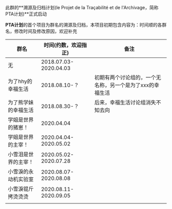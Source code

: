 此群的**溯源及归档计划(le Projet de la Traçabilité et de l'Archivage，简称PTA计划)**正式启动

**PTA计划**的首个项目为群名的溯源及归档，本项目初期包含内容为：时间顺的各群名，修改时间及修改原因，欢迎补充

| 群名                 | 时间(约数，欢迎指正)  | 备注                                                      |
| -------------------- | --------------------- | --------------------------------------------------------- |
| 无                   | 2018.07.03-2020.04.03 |                                                           |
| 为了hhy的幸福生活    | 2018.08.10-？         | 初期有两个讨论组的，一个无名称，另一个是为了xxx的幸福生活 |
| 为了熊学妹的幸福生活 | 2018.08.30-？         | 后来，幸福生活讨论组消失不知去向                          |
| 学姐是世界的猪崽！   | 2020.04.04            |                                                           |
| 学姐是世界的主宰！   | 2020.04.04-2020.05.02 |                                                           |
| 小雪泪是世界的主宰！ | 2020.05.02-2020.07.28 |                                                           |
| 小雪淚的永动机实验室 | 2020.08.07-2020.08.08 |                                                           |
| 小雪淚锟斤拷烫烫烫   | 2020.08.11-2020.09.05 |                                                           |
|                      |                       |                                                           |

